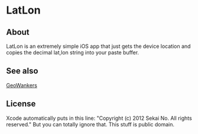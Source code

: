 # LatLon

## About

LatLon is an extremely simple iOS app that just gets the device location and copies the decimal lat,lon string into your paste buffer.

## See also

[GeoWankers](http://geowanking.org/pipermail/geowanking_geowanking.org/2012-May/026170.html)

## License

Xcode automatically puts in this line: "Copyright (c) 2012 Sekai No. All rights reserved." But you can totally ignore that. This stuff is public domain.